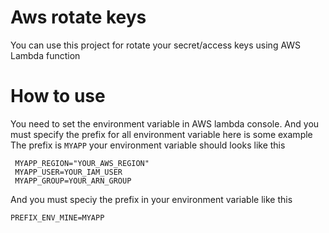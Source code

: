 # Aws rotate keys 
You can use this project for rotate your secret/access keys using AWS Lambda function

# How to use
You need to set the environment variable in AWS lambda console.
And you must specify the prefix for all environment variable here is some example The prefix is `MYAPP`
your environment variable should looks like this

```shell
 MYAPP_REGION="YOUR_AWS_REGION"
 MYAPP_USER=YOUR_IAM_USER
 MYAPP_GROUP=YOUR_ARN_GROUP
```

And you must speciy the prefix in your environment variable like this

```shell
PREFIX_ENV_MINE=MYAPP

```
